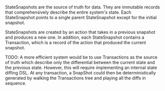 StateSnapshots are the source of truth for data. They are immutable records that
comprehensively describe the entire system's state. Each StateSnapshot points to
a single parent StateSnapshot except for the initial snapshot.

StateSnapshots are created by an action that takes in a previous snapshot and
produces a new one. In addition, each StateSnapshot contains a Transaction,
which is a record of the action that produced the current snapshot.

TODO: A more efficient system would be to use Transactions as the source of
truth which describe only the differential between the current state and the
previous state. However, this will require implementing an internal state
diffing DSL. At any transaction, a SnapShot could then be deterministically
generated by walking the Transactions tree and playing all the diffs in
sequence.

